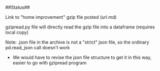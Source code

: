 ##Status##

Link to "home improvement" gzip file posted (url.md)

gzipread.py file will directly read the gzip file into a dataframe (requires local copy)

Note: .json file in the archive is not a "strict" json file, so the ordinary pd.read_json call doesn't work 

* We would have to revise the json file structure to get it in this way, easier to go with gzipread program
